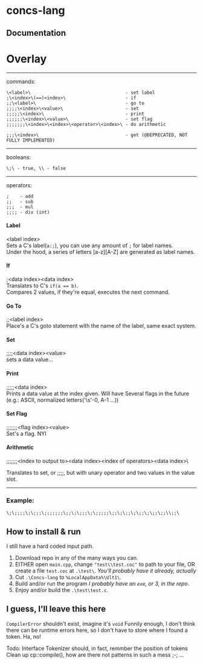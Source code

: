 # concs-lang

## Documentation


# Overlay
---
commands:
```
\<label>\                                   - set label
;\<index>\(==)<index>\                      - if
;;\<label>\                                 - go to
;;;;\<index>\<value>\                       - set
;;;;;\<index>\                              - print
;;;;;;\<index>\<value>\                     - set flag
;;;;;;;\<index>\<index>\<operator>\<index>\ - do arithmetic

;;;\<index>\                                - get (@DEPRECATED, NOT FULLY IMPLEMENTED)
```
---
booleans: 
```
\;\ - true, \\ - false
```
---
operators:
```
;    - add
;;   - sub
;;;  - mul
;;;; - div (int)
```
#### Label
\<label index>\
Sets a C's label(`a:;`), you can use any amount of `;` for label names.   
Under the hood, a series of letters [a-z][A-Z] are generated as label names.

#### If
;\<data index>\<data index>\
Translates to C's `if(a == b)`.  
Compares 2 values, if they're equal, executes the next command.  

#### Go To
;;\<label index>\
Place's a C's goto statement with the name of the label, same exact system.

#### Set
;;;;\<data index>\<value>\
sets a data value...

#### Print
;;;;;\<data index>\
Prints a data value at the index given. Will have Several flags in the future (e.g.: ASCII, normalized letters('\s'-0, A-1 ...))

#### Set Flag
;;;;;;;\<flag index>\<value>\
Set's a flag. NYI

#### Arithmetic
;;;;;;;\<index to output to>\<data index>\<index of operators>\<data index>\

Translates to set, or ;;;;, but with unary operator and two values in the value slot.

---
### Example:
```
\;\;;;;\;\;;;\;;;;;;;\;;\;\;;;\;\;;;;;\;;\;\;;\;\;;\;\;;\;;\\;;\
```

## How to install & run

I still have a hard coded input path.

1. Download repo in any of the many ways you can.
2. EITHER open `main.cpp`, change `"test\\test.coc"` to path to your file,
   OR     create a file `test.coc` at `.\test\`. *You'll probably have it already, actually*
3. Cut `.\Concs-lang` to `%LocalAppData%\Ult1\`.
4. Build and/or run the program *I probably have an `exe`, or 3, in the repo*.
5. Enjoy and/or build the `.\test\test.c`.



## I guess, I'll leave this here

`CompilerError` shouldn't exist, imagine it's `void`
Funnily enough, I don't think there can be runtime errors here, so I don't have to store where I found a token. Ha, no!

Todo:
  Interface
  Tokenizer should, in fact, remmber the position of tokens
  Clean up cp::compile(), how are there not patterns in such a mess ;-;
  ...
